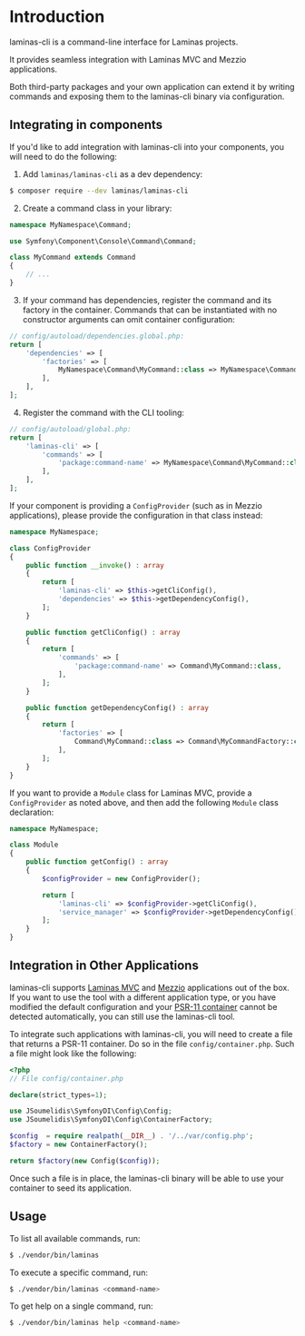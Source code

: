 # Introduction

laminas-cli is a command-line interface for Laminas projects.

It provides seamless integration with Laminas MVC and Mezzio applications.

Both third-party packages and your own application can extend it by writing
commands and exposing them to the laminas-cli binary via configuration.

## Integrating in components

If you'd like to add integration with laminas-cli into your components,
you will need to do the following:

1. Add `laminas/laminas-cli` as a dev dependency:

```bash
$ composer require --dev laminas/laminas-cli
```

2. Create a command class in your library:

```php
namespace MyNamespace\Command;

use Symfony\Component\Console\Command\Command;

class MyCommand extends Command
{
    // ...
}
```

3. If your command has dependencies, register the command and its factory in the
   container. Commands that can be instantiated with no constructor arguments
   can omit container configuration:

```php
// config/autoload/dependencies.global.php:
return [
    'dependencies' => [
        'factories' => [
            MyNamespace\Command\MyCommand::class => MyNamespace\Command\MyCommandFactory::class,
        ],
    ],
];
```

4. Register the command with the CLI tooling:

```php
// config/autoload/global.php:
return [
    'laminas-cli' => [
        'commands' => [
            'package:command-name' => MyNamespace\Command\MyCommand::class,
        ],
    ],
];
```

If your component is providing a `ConfigProvider` (such as in Mezzio
applications), please provide the configuration in that class instead:

```php
namespace MyNamespace;

class ConfigProvider
{
    public function __invoke() : array
    {
        return [
            'laminas-cli' => $this->getCliConfig(),
            'dependencies' => $this->getDependencyConfig(),
        ];
    }

    public function getCliConfig() : array
    {
        return [
            'commands' => [
                'package:command-name' => Command\MyCommand::class,
            ],
        ];
    }

    public function getDependencyConfig() : array
    {
        return [
            'factories' => [
                Command\MyCommand::class => Command\MyCommandFactory::class,
            ],
        ];
    }
}
```

If you want to provide a `Module` class for Laminas MVC, provide a
`ConfigProvider` as noted above, and then add the following `Module` class
declaration:

```php
namespace MyNamespace;

class Module
{
    public function getConfig() : array
    {
        $configProvider = new ConfigProvider();

        return [
            'laminas-cli' => $configProvider->getCliConfig(),
            'service_manager' => $configProvider->getDependencyConfig(),
        ];
    }
}
```

## Integration in Other Applications

laminas-cli supports [Laminas MVC](https://github.com/laminas/laminas-mvc-skeleton)
and [Mezzio](https://github.com/mezzio/mezzio-skeleton) applications out of the box.
If you want to use the tool with a different application type, or you have modified
the default configuration and your [PSR-11 container](https://www.php-fig.org/psr/psr-11)
cannot be detected automatically, you can still use the laminas-cli tool.

To integrate such applications with laminas-cli, you will need to create a file
that returns a PSR-11 container. Do so in the file `config/container.php`. Such
a file might look like the following:

```php
<?php
// File config/container.php

declare(strict_types=1);

use JSoumelidis\SymfonyDI\Config\Config;
use JSoumelidis\SymfonyDI\Config\ContainerFactory;

$config  = require realpath(__DIR__) . '/../var/config.php';
$factory = new ContainerFactory();

return $factory(new Config($config));
```

Once such a file is in place, the laminas-cli binary will be able to use your
container to seed its application.

## Usage

To list all available commands, run:

```bash
$ ./vendor/bin/laminas
```

To execute a specific command, run:

```bash
$ ./vendor/bin/laminas <command-name>
```

To get help on a single command, run:

```bash
$ ./vendor/bin/laminas help <command-name>
```
